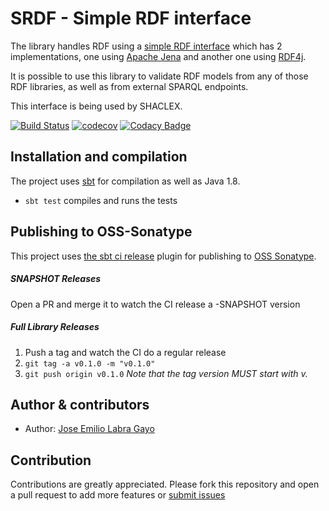 # SRDF - Simple RDF interface

The library handles RDF using a 
[simple RDF interface](https://github.com/weso/srdf/tree/master/modules/srdf) which has 2 implementations,
one using [Apache Jena](https://jena.apache.org/)
and another one using [RDF4j](http://rdf4j.org/).

It is possible to use this library to validate RDF models from any of those RDF libraries, as well as from external SPARQL endpoints.

This interface is being used by SHACLEX.

[![Build Status](https://travis-ci.org/weso/srdf.svg?branch=master)](https://travis-ci.org/weso/srdf)
[![codecov](https://codecov.io/gh/weso/srdf/branch/master/graph/badge.svg)](https://codecov.io/gh/weso/srdf)
[![Codacy Badge](https://api.codacy.com/project/badge/Grade/67e1af0627934936b1b58796069d2a55)](https://www.codacy.com/gh/weso/srdf?utm_source=github.com&amp;utm_medium=referral&amp;utm_content=weso/srdf&amp;utm_campaign=Badge_Grade)

## Installation and compilation

The project uses [sbt](http://www.scala-sbt.org/) for compilation as well as Java 1.8.

* `sbt test` compiles and runs the tests

## Publishing to OSS-Sonatype

This project uses [the sbt ci release](https://github.com/olafurpg/sbt-ci-release) plugin for publishing to [OSS Sonatype](https://oss.sonatype.org/).

##### SNAPSHOT Releases
Open a PR and merge it to watch the CI release a -SNAPSHOT version

##### Full Library Releases
1. Push a tag and watch the CI do a regular release
2. `git tag -a v0.1.0 -m "v0.1.0"`
3. `git push origin v0.1.0`
_Note that the tag version MUST start with v._


## Author & contributors

* Author: [Jose Emilio Labra Gayo](http://www.di.uniovi.es/~labra)

## Contribution

Contributions are greatly appreciated.
Please fork this repository and open a
pull request to add more features or [submit issues](https://github.com/weso/srdf/issues)
